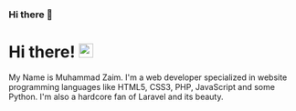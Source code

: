 ### Hi there 👋

# Hi there! <a href="https://kimmohito.rojakcube.com"><img src="https://media.giphy.com/media/hvRJCLFzcasrR4ia7z/giphy.gif" width="25px"></a>
My Name is Muhammad Zaim. I'm a web developer specialized in website programming languages like HTML5, CSS3, PHP, JavaScript and some Python. I'm also a hardcore fan of Laravel and its beauty.


